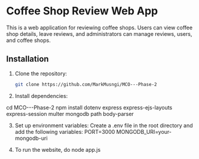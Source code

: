 
# Coffee Shop Review Web App

This is a web application for reviewing coffee shops. Users can view coffee shop details, leave reviews, and administrators can manage reviews, users, and coffee shops.

## Installation

1. Clone the repository:

   ```bash
   git clone https://github.com/MarkMusngi/MCO---Phase-2

2. Install dependencies:

cd MCO---Phase-2
npm install dotenv express express-ejs-layouts express-session multer mongodb path body-parser

3. Set up environment variables:
Create a .env file in the root directory and add the following variables:
PORT=3000
MONGODB_URI=your-mongodb-uri

4. To run the website, do node app.js
